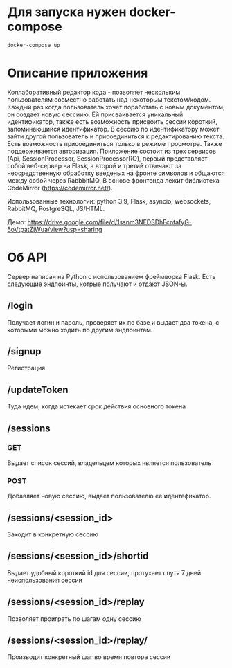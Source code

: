 # Для запуска нужен docker-compose

```bash
docker-compose up
```

# Описание приложения
Коллаборативный редактор кода - позволяет нескольким пользователям совместно работать над некоторым текстом/кодом. Каждый раз когда пользователь хочет поработать с новым документом, он создает новую сессиию. Ей присваивается уникальный идентификатор, также есть возможность присвоить сессии короткий, запоминающийся идентификатор. В сессию по идентификатору может зайти другой пользователь и присоединиться к редактированию текста. Есть возможность присоединиться только в режиме просмотра. Также поддерживается авторизация. Приложение состоит из трех сервисов (Api, SessionProcessor, SessionProcessorRO), первый представляет собой веб-сервер на Flask, а второй и третий отвечают за неосредственную обработку введеных на фронте символов и общаются между собой через RabbbitMQ. В основе фронтенда лежит библиотека CodeMirror (https://codemirror.net/). 

Использованные технологии: python 3.9, Flask, asyncio, websockets, RabbitMQ, PostgreSQL, JS/HTML.

Демо: https://drive.google.com/file/d/1ssnm3NEDSDhFcntafyG-5oVtpatZjWua/view?usp=sharing

# Об API

Сервер написан на Python с использованием фреймворка Flask. Есть следующие эндпоинты, котрые получают и отдают JSON-ы.

## /login
Получает логин и пароль, проверяет их по базе и выдает два токена, с которыми можно ходить по другим эндпоинтам.

## /signup
Регистрация

## /updateToken
Туда идем, когда истекает срок действия основного токена

## /sessions
### GET
Выдает список сессий, владельцем которых является пользователь

### POST
Добавляет новую сессию, выдает пользователю ее идентефикатор.

## /sessions/<session_id>
Заходит в конкретную сессию

## /sessions/<session_id>/shortid
Выдает удобный короткий id для сессии, протухает спутя 7 дней неиспользования сессии

## /sessions/<session_id>/replay
Позволяет проиграть по шагам одну сессию

## /sessions/<session_id>/replay/<step>
Производит конкретный шаг во время повтора сессии
